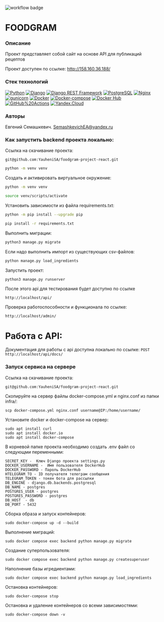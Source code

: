 ![workflow badge](https://github.com/YauheniSA/foodgram-project-react/actions/workflows/main.yml/badge.svg)



# FOODGRAM
### Описание
Проект представляет собой сайт на основе API для публикаций рецептов

Проект доступен по ссылке: http://158.160.36.188/
### Стек технологий
[![Python](https://img.shields.io/badge/-Python-464646?style=flat&logo=Python&logoColor=696eb6&color=070b40)](https://www.python.org/)
[![Django](https://img.shields.io/badge/-Django-464646?style=flat&logo=Django&logoColor=696eb6&color=070b40)](https://www.djangoproject.com/)
[![Django REST Framework](https://img.shields.io/badge/-Django%20REST%20Framework-464646?style=flat&logo=Django%20REST%20Framework&logoColor=696eb6&color=070b40)](https://www.django-rest-framework.org/)
[![PostgreSQL](https://img.shields.io/badge/-PostgreSQL-464646?style=flat&logo=PostgreSQL&logoColor=696eb6&color=070b40)](https://www.postgresql.org/)
[![Nginx](https://img.shields.io/badge/-NGINX-464646?style=flat&logo=NGINX&logoColor=696eb6&color=070b40)](https://nginx.org/ru/)
[![gunicorn](https://img.shields.io/badge/-gunicorn-464646?style=flat&logo=gunicorn&logoColor=696eb6&color=070b40)](https://gunicorn.org/)
[![Docker](https://img.shields.io/badge/-Docker-464646?style=flat&logo=Docker&logoColor=696eb6&color=070b40)](https://www.docker.com/)
[![Docker-compose](https://img.shields.io/badge/-Docker%20compose-464646?style=flat&logo=Docker&logoColor=696eb6&color=070b40)](https://www.docker.com/)
[![Docker Hub](https://img.shields.io/badge/-Docker%20Hub-464646?style=flat&logo=Docker&logoColor=696eb6&color=070b40)](https://www.docker.com/products/docker-hub)
[![GitHub%20Actions](https://img.shields.io/badge/-GitHub%20Actions-464646?style=flat&logo=GitHub%20actions&logoColor=696eb6&color=070b40)](https://github.com/features/actions)
[![Yandex.Cloud](https://img.shields.io/badge/-Yandex.Cloud-464646?style=flat&logo=Yandex.Cloud&logoColor=696eb6&color=070b40)](https://cloud.yandex.ru/)

### Авторы
Евгений Семашкевич. SemashkevichEA@yandex.ru

### Как запустить backend проекта локально:
Ссылка на скачивание проекта:
```
git@github.com:YauheniSA/foodgram-project-react.git
```

```BASH
python -m venv venv
```

Cоздать и активировать виртуальное окружение:

```BASH
python -m venv venv
```

```BASH
source venv/scripts/activate
```

Установить зависимости из файла requirements.txt:

```BASH
python -m pip install --upgrade pip
```

```BASH
pip install -r requirements.txt
```

Выполнить миграции:

```BASH
python3 manage.py migrate
```
Если надо выполнить импорт из существующих csv-файлов:

```BASH
python manage.py load_ingredients
```

Запустить проект:

```BASH
python3 manage.py runserver
```

После этого api для тестирования будет доступно по ссылке

```
http://localhost/api/
```

Проверка работоспособности и функционала по ссылке:

```
http://localhost/admin/ 
```

# Работа с API:

Документация для работы с api доступна локально по ссылке:
`POST http://localhost/api/docs/`

### Запуск сервиса на сервере
Ссылка на скачивание проекта:
```
git@github.com:YauheniSA/foodgram-project-react.git
```

Скопируйте на сервер файлы docker-compose.yml и nginx.conf из папки infra/:
```
scp docker-compose.yml nginx.conf username@IP:/home/username/
```

Установите docker и docker-compose на сервер:
```
sudo apt install curl                                   
sudo apt install docker.io                                            
sudo apt install docker-compose   
```

В корневой папке проекта необходимо создать .env файл со следующми переменными:
```
SECRET_KEY -  Ключ Django проекта settings.py
DOCKER_USERNAME -  Имя пользователя DockerHub
DOCKER_PASSWORD - Пароль DockerHub
HTELEGRAM_TO - ID получателя телеграм сообщения
TELEGRAM_TOKEN - токен бота для рассылки
DB_ENGINE - django.db.backends.postgresql
DB_NAME - postgres
POSTGRES_USER - postgres
POSTGRES_PASSWORD - postgres
DB_HOST  - db
DB_PORT - 5432
```

Сборка образа и запуск контейнеров:
```
sudo docker-compose up -d --build
```

Выполнение миграций:
```
sudo docker compose exec backend python manage.py migrate
```

Создание суперпользователя:
```
sudo docker compose exec backend python manage.py createsuperuser
```

Наполнение базы игредиентами:
```
sudo docker compose exec backend python manage.py load_ingredients
```


Остановка контейнеров:
```
sudo docker-compose stop
```

Остановка и удаление контейнеров со всеми зависимостями:
```
sudo docker-compose down -v
```